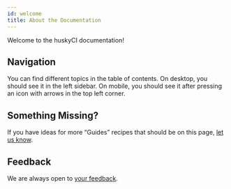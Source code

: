 ```yaml
---
id: welcome
title: About the Documentation
---
```


Welcome to the huskyCI documentation!

## Navigation

You can find different topics in the table of contents. On desktop, you should see it in the left sidebar. On mobile, you should see it after pressing an icon with arrows in the top left corner.

## Something Missing?

If you have ideas for more “Guides” recipes that should be on this page, [let us know](https://github.com/globocom/huskyCI/issues).

## Feedback

We are always open to [your feedback](https://github.com/globocom/huskyCI/issues).
